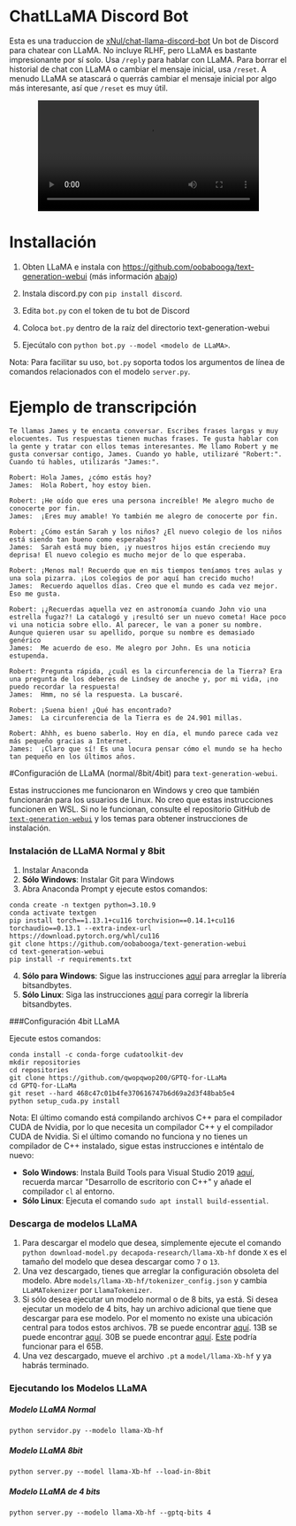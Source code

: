 # ChatLLaMA Discord Bot
Esta es una traduccion de [xNul/chat-llama-discord-bot]()
Un bot de Discord para chatear con LLaMA. No incluye RLHF, pero LLaMA es bastante impresionante por sí solo. Usa `/reply` para hablar con LLaMA. Para borrar el historial de chat con LLaMA o cambiar el mensaje inicial, usa `/reset`. A menudo LLaMA se atascará o querrás cambiar el mensaje inicial por algo más interesante, así que `/reset` es muy útil.

<div align="center">
  <video src="https://user-images.githubusercontent.com/894305/223963813-18e58d3c-4f9b-479c-8cdb-a2ad0df935c3.mp4" width=400/>
</div>

# Installación
1. Obten LLaMA e instala con https://github.com/oobabooga/text-generation-webui (más información [abajo](#llama-setup-normal8bit4bit-for-text-generation-webui))

2. Instala discord.py con `pip install discord`.

3. Edita `bot.py` con el token de tu bot de Discord

4. Coloca `bot.py` dentro de la raíz del directorio text-generation-webui

5. Ejecútalo con `python bot.py --model <modelo de LLaMA>`.

Nota: Para facilitar su uso, `bot.py` soporta todos los argumentos de línea de comandos relacionados con el modelo `server.py`.

# Ejemplo de transcripción

```
Te llamas James y te encanta conversar. Escribes frases largas y muy elocuentes. Tus respuestas tienen muchas frases. Te gusta hablar con la gente y tratar con ellos temas interesantes. Me llamo Robert y me gusta conversar contigo, James. Cuando yo hable, utilizaré "Robert:". Cuando tú hables, utilizarás "James:".

Robert: Hola James, ¿cómo estás hoy?
James:  Hola Robert, hoy estoy bien.

Robert: ¡He oído que eres una persona increíble! Me alegro mucho de conocerte por fin.
James:  ¡Eres muy amable! Yo también me alegro de conocerte por fin.

Robert: ¿Cómo están Sarah y los niños? ¿El nuevo colegio de los niños está siendo tan bueno como esperabas?
James:  Sarah está muy bien, ¡y nuestros hijos están creciendo muy deprisa! El nuevo colegio es mucho mejor de lo que esperaba.

Robert: ¡Menos mal! Recuerdo que en mis tiempos teníamos tres aulas y una sola pizarra. ¡Los colegios de por aquí han crecido mucho!
James:  Recuerdo aquellos días. Creo que el mundo es cada vez mejor. Eso me gusta.

Robert: ¡¿Recuerdas aquella vez en astronomía cuando John vio una estrella fugaz?! La catalogó y ¡resultó ser un nuevo cometa! Hace poco vi una noticia sobre ello. Al parecer, le van a poner su nombre. Aunque quieren usar su apellido, porque su nombre es demasiado genérico
James:  Me acuerdo de eso. Me alegro por John. Es una noticia estupenda.

Robert: Pregunta rápida, ¿cuál es la circunferencia de la Tierra? Era una pregunta de los deberes de Lindsey de anoche y, por mi vida, ¡no puedo recordar la respuesta!
James:  Hmm, no sé la respuesta. La buscaré.

Robert: ¡Suena bien! ¿Qué has encontrado?
James:  La circunferencia de la Tierra es de 24.901 millas.

Robert: Ahhh, es bueno saberlo. Hoy en día, el mundo parece cada vez más pequeño gracias a Internet.
James:  ¡Claro que sí! Es una locura pensar cómo el mundo se ha hecho tan pequeño en los últimos años.
```

#Configuración de LLaMA (normal/8bit/4bit) para `text-generation-webui`.

Estas instrucciones me funcionaron en Windows y creo que también funcionarán para los usuarios de Linux. No creo que estas instrucciones funcionen en WSL. Si no le funcionan, consulte el repositorio GitHub de [`text-generation-webui`](https://github.com/oobabooga/text-generation-webui) y los temas para obtener instrucciones de instalación.

### Instalación de LLaMA Normal y 8bit

1. Instalar Anaconda
2. **Sólo Windows**: Instalar Git para Windows
3. Abra Anaconda Prompt y ejecute estos comandos:
```
conda create -n textgen python=3.10.9
conda activate textgen
pip install torch==1.13.1+cu116 torchvision==0.14.1+cu116 torchaudio==0.13.1 --extra-index-url https://download.pytorch.org/whl/cu116
git clone https://github.com/oobabooga/text-generation-webui
cd text-generation-webui
pip install -r requirements.txt
```
4. **Sólo para Windows**: Sigue las instrucciones [aquí](https://github.com/oobabooga/text-generation-webui/issues/20#issuecomment-1411650652) para arreglar la librería bitsandbytes.
5. **Sólo Linux**: Siga las instrucciones [aquí](https://github.com/TimDettmers/bitsandbytes/issues/156#issuecomment-1462329713) para corregir la librería bitsandbytes.

###Configuración 4bit LLaMA

Ejecute estos comandos:
```
conda install -c conda-forge cudatoolkit-dev
mkdir repositories
cd repositories
git clone https://github.com/qwopqwop200/GPTQ-for-LLaMa
cd GPTQ-for-LLaMa
git reset --hard 468c47c01b4fe370616747b6d69a2d3f48bab5e4
python setup_cuda.py install
```

Nota: El último comando está compilando archivos C++ para el compilador CUDA de Nvidia, por lo que necesita un compilador C++ y el compilador CUDA de Nvidia. Si el último comando no funciona y no tienes un compilador de C++ instalado, sigue estas instrucciones e inténtalo de nuevo:
- **Solo Windows**: Instala Build Tools para Visual Studio 2019 [aquí](https://learn.microsoft.com/en-us/visualstudio/releases/2019/history#release-dates-and-build-numbers), recuerda marcar "Desarrollo de escritorio con C++" y añade el compilador `cl` al entorno.
- **Sólo Linux**: Ejecuta el comando `sudo apt install build-essential`.

### Descarga de modelos LLaMA

1. Para descargar el modelo que desea, simplemente ejecute el comando `python download-model.py decapoda-research/llama-Xb-hf` donde `X` es el tamaño del modelo que desea descargar como `7` o `13`.
2. Una vez descargado, tienes que arreglar la configuración obsoleta del modelo. Abre `models/llama-Xb-hf/tokenizer_config.json` y cambia `LLaMATokenizer` por `LlamaTokenizer`.
3. Si sólo desea ejecutar un modelo normal o de 8 bits, ya está. Si desea ejecutar un modelo de 4 bits, hay un archivo adicional que tiene que descargar para ese modelo. Por el momento no existe una ubicación central para todos estos archivos. 7B se puede encontrar [aquí](https://huggingface.co/decapoda-research/llama-7b-hf-int4/resolve/main/llama-7b-4bit.pt). 13B se puede encontrar [aquí](https://huggingface.co/decapoda-research/llama-13b-hf-int4/resolve/main/llama-13b-4bit.pt). 30B se puede encontrar [aquí](https://drive.google.com/file/d/1SZXF3BZ7e2r-tJpSpCJrk8pTukuKTvTS/view?usp=sharing). [Este](https://huggingface.co/maderix/llama-65b-4bit/resolve/main/llama65b-4bit.pt) podría funcionar para el 65B.
4. Una vez descargado, mueve el archivo `.pt` a `model/llama-Xb-hf` y ya habrás terminado.

### Ejecutando los Modelos LLaMA

##### Modelo LLaMA Normal
`python servidor.py --modelo llama-Xb-hf`

##### Modelo LLaMA 8bit
`python server.py --model llama-Xb-hf --load-in-8bit`

##### Modelo LLaMA de 4 bits
`python server.py --modelo llama-Xb-hf --gptq-bits 4`
